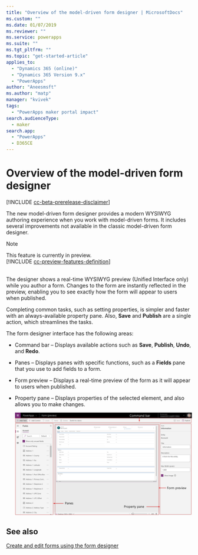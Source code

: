 ```yaml
---
title: "Overview of the model-driven form designer | MicrosoftDocs"
ms.custom: ""
ms.date: 01/07/2019
ms.reviewer: ""
ms.service: powerapps
ms.suite: ""
ms.tgt_pltfrm: ""
ms.topic: "get-started-article"
applies_to: 
  - "Dynamics 365 (online)"
  - "Dynamics 365 Version 9.x"
  - "PowerApps"
author: "Aneesmsft"
ms.author: "matp"
manager: "kvivek"
tags: 
  - "PowerApps maker portal impact"
search.audienceType: 
  - maker
search.app: 
  - "PowerApps"
  - D365CE
---
```

# Overview of the model-driven form designer
[!INCLUDE [cc-beta-prerelease-disclaimer](../../includes/cc-beta-prerelease-disclaimer.md)]

The new model-driven form designer provides a modern WYSIWYG authoring experience when you work with model-driven forms. It includes several improvements not available in the classic model-driven form designer. 

> [!NOTE]
> This feature is currently in preview. <br />
> [!INCLUDE [cc-preview-features-definition](../../includes/cc-preview-features-definition.md)] <br /><br />

The designer shows a real-time WYSIWYG preview (Unified Interface only) while you author a form. Changes to the form are instantly reflected in the preview, enabling you to see exactly how the form will appear to users when published. 

Completing common tasks, such as setting properties, is simpler and faster with an always-available property pane. Also, 
**Save** and **Publish** are a single action, which streamlines the tasks.

The form designer interface has the following areas: 
- Command bar – Displays available actions such as **Save**, **Publish**, **Undo**, and **Redo**. 
- Panes – Displays panes with specific functions, such as a **Fields** pane that you use to add fields to a form. 
- Form preview – Displays a real-time preview of the form as it will appear to users when published. 
- Property pane – Displays properties of the selected element, and also allows you to make changes.

   ![Form designer layout](media/form-designer.png)

## See also
[Create and edit forms using the form designer](create-and-edit-forms.md)
